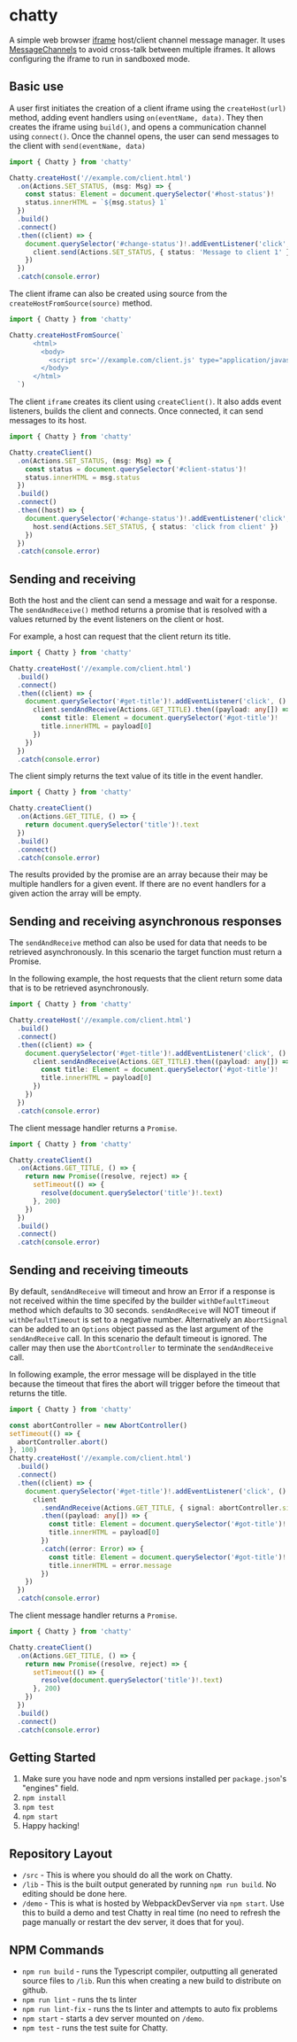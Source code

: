 # chatty

A simple web browser [iframe](https://developer.mozilla.org/en-US/docs/Web/HTML/Element/iframe)
host/client channel message manager. It uses
[MessageChannels](https://developer.mozilla.org/en-US/docs/Web/API/MessageChannel)
to avoid cross-talk between multiple iframes. It allows configuring the iframe to run in sandboxed mode.

## Basic use

A user first initiates the creation of a client iframe using the `createHost(url)` method, adding event
handlers using `on(eventName, data)`. They then creates the iframe using `build()`, and opens
a communication channel using `connect()`. Once the channel opens, the user can send messages to
the client with `send(eventName, data)`

```typescript
import { Chatty } from 'chatty'

Chatty.createHost('//example.com/client.html')
  .on(Actions.SET_STATUS, (msg: Msg) => {
    const status: Element = document.querySelector('#host-status')!
    status.innerHTML = `${msg.status} 1`
  })
  .build()
  .connect()
  .then((client) => {
    document.querySelector('#change-status')!.addEventListener('click', () => {
      client.send(Actions.SET_STATUS, { status: 'Message to client 1' })
    })
  })
  .catch(console.error)
```

The client iframe can also be created using source from the `createHostFromSource(source)` method.

```typescript
import { Chatty } from 'chatty'

Chatty.createHostFromSource(`
      <html>
        <body>
          <script src='//example.com/client.js' type="application/javascript" />
        </body>
      </html>
  `)
```

The client `iframe` creates its client using `createClient()`. It also adds event listeners, builds the
client and connects. Once connected, it can send messages to its host.

```typescript
import { Chatty } from 'chatty'

Chatty.createClient()
  .on(Actions.SET_STATUS, (msg: Msg) => {
    const status = document.querySelector('#client-status')!
    status.innerHTML = msg.status
  })
  .build()
  .connect()
  .then((host) => {
    document.querySelector('#change-status')!.addEventListener('click', () => {
      host.send(Actions.SET_STATUS, { status: 'click from client' })
    })
  })
  .catch(console.error)
```

## Sending and receiving

Both the host and the client can send a message and wait for a response. The `sendAndReceive()` method
returns a promise that is resolved with a values returned by the event listeners on the client or host.

For example, a host can request that the client return its title.

```typescript
import { Chatty } from 'chatty'

Chatty.createHost('//example.com/client.html')
  .build()
  .connect()
  .then((client) => {
    document.querySelector('#get-title')!.addEventListener('click', () => {
      client.sendAndReceive(Actions.GET_TITLE).then((payload: any[]) => {
        const title: Element = document.querySelector('#got-title')!
        title.innerHTML = payload[0]
      })
    })
  })
  .catch(console.error)
```

The client simply returns the text value of its title in the event handler.

```typescript
import { Chatty } from 'chatty'

Chatty.createClient()
  .on(Actions.GET_TITLE, () => {
    return document.querySelector('title')!.text
  })
  .build()
  .connect()
  .catch(console.error)
```

The results provided by the promise are an array because their may be multiple handlers for a given event. If there are no event handlers for a given action the array will be empty.

## Sending and receiving asynchronous responses

The `sendAndReceive` method can also be used for data that needs to be retrieved asynchronously. In this scenario
the target function must return a Promise.

In the following example, the host requests that the client return some data that is to be retrieved asynchronously.

```typescript
import { Chatty } from 'chatty'

Chatty.createHost('//example.com/client.html')
  .build()
  .connect()
  .then((client) => {
    document.querySelector('#get-title')!.addEventListener('click', () => {
      client.sendAndReceive(Actions.GET_TITLE).then((payload: any[]) => {
        const title: Element = document.querySelector('#got-title')!
        title.innerHTML = payload[0]
      })
    })
  })
  .catch(console.error)
```

The client message handler returns a `Promise`.

```typescript
import { Chatty } from 'chatty'

Chatty.createClient()
  .on(Actions.GET_TITLE, () => {
    return new Promise((resolve, reject) => {
      setTimeout(() => {
        resolve(document.querySelector('title')!.text)
      }, 200)
    })
  })
  .build()
  .connect()
  .catch(console.error)
```

## Sending and receiving timeouts

By default, `sendAndReceive` will timeout and hrow an Error if a response is not received within the
time specifed by the builder `withDefaultTimeout` method which defaults to 30 seconds. `sendAndReceive`
will NOT timeout if `withDefaultTimeout` is set to a negative number. Alternatively an `AbortSignal`
can be added to an `Options` object passed as the last argument of the `sendAndReceive` call. In this
scenario the default timeout is ignored. The caller may then use the `AbortController` to terminate the
`sendAndReceive` call.

In following example, the error message will be displayed in the title because the timeout that fires the
abort will trigger before the timeout that returns the title.

```typescript
import { Chatty } from 'chatty'

const abortController = new AbortController()
setTimeout(() => {
  abortController.abort()
}, 100)
Chatty.createHost('//example.com/client.html')
  .build()
  .connect()
  .then((client) => {
    document.querySelector('#get-title')!.addEventListener('click', () => {
      client
        .sendAndReceive(Actions.GET_TITLE, { signal: abortController.signal })
        .then((payload: any[]) => {
          const title: Element = document.querySelector('#got-title')!
          title.innerHTML = payload[0]
        })
        .catch((error: Error) => {
          const title: Element = document.querySelector('#got-title')!
          title.innerHTML = error.message
        })
    })
  })
  .catch(console.error)
```

The client message handler returns a `Promise`.

```typescript
import { Chatty } from 'chatty'

Chatty.createClient()
  .on(Actions.GET_TITLE, () => {
    return new Promise((resolve, reject) => {
      setTimeout(() => {
        resolve(document.querySelector('title')!.text)
      }, 200)
    })
  })
  .build()
  .connect()
  .catch(console.error)
```

## Getting Started

1. Make sure you have node and npm versions installed per `package.json`'s "engines" field.
2. `npm install`
3. `npm test`
4. `npm start`
5. Happy hacking!

## Repository Layout

- `/src` - This is where you should do all the work on Chatty.
- `/lib` - This is the built output generated by running `npm run build`. No editing should be done here.
- `/demo` - This is what is hosted by WebpackDevServer via `npm start`. Use this to build a demo and test Chatty in real time (no need to refresh the page manually or restart the dev server, it does that for you).

## NPM Commands

- `npm run build` - runs the Typescript compiler, outputting all generated source files to `/lib`. Run this when creating a new build to distribute on github.
- `npm run lint` - runs the ts linter
- `npm run lint-fix` - runs the ts linter and attempts to auto fix problems
- `npm start` - starts a dev server mounted on `/demo`.
- `npm test` - runs the test suite for Chatty.
